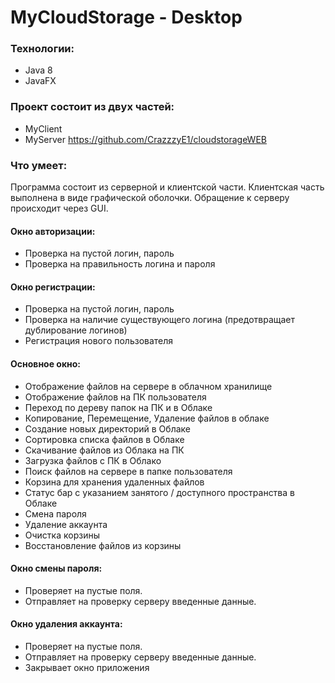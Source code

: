 # MyCloudStorage - Desktop
 
### Технологии: 
- Java 8
- JavaFX
 
### Проект состоит из двух частей:
-	MyClient
-	MyServer https://github.com/CrazzzyE1/cloudstorageWEB
  
### Что умеет:
Программа состоит из серверной и клиентской части. 
Клиентская часть выполнена в виде графической оболочки.
Обращение к серверу происходит через GUI.
  
#### Окно авторизации:
-	Проверка на пустой логин, пароль
-	Проверка на правильность логина и пароля
 
#### Окно регистрации:
-	Проверка на пустой логин, пароль
-	Проверка на наличие существующего логина (предотвращает дублирование логинов)
-	Регистрация нового пользователя
 
#### Основное окно:
-	Отображение файлов на сервере в облачном хранилище
-	Отображение файлов на ПК пользователя
-	Переход по дереву папок на ПК и в Облаке
-	Копирование, Перемещение, Удаление файлов в облаке
-	Создание новых директорий в Облаке
-	Сортировка списка файлов в Облаке
-	Скачивание файлов из Облака на ПК
-	Загрузка файлов с ПК в Облако
-	Поиск файлов на сервере в папке пользователя
-	Корзина для хранения удаленных файлов
-	Статус бар с указанием занятого / доступного пространства в Облаке
-	Смена пароля
-	Удаление аккаунта
-	Очистка корзины
-	Восстановление файлов из корзины
 
#### Окно смены пароля: 
-	Проверяет на пустые поля.
-	Отправляет на проверку серверу введенные данные.
 
#### Окно удаления аккаунта:
-	Проверяет на пустые поля.
-	Отправляет на проверку серверу введенные данные.
-	Закрывает окно приложения
